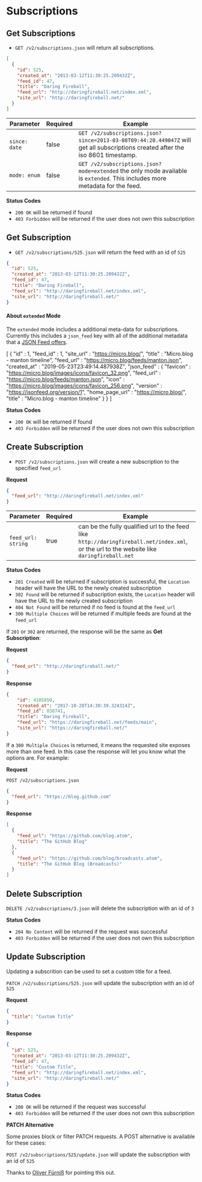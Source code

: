 Subscriptions
=============

Get Subscriptions
-----------------

 - `GET /v2/subscriptions.json` will return all subscriptions.

```json
[
  {
    "id": 525,
    "created_at": "2013-03-12T11:30:25.209432Z",
    "feed_id": 47,
    "title": "Daring Fireball",
    "feed_url": "http://daringfireball.net/index.xml",
    "site_url": "http://daringfireball.net/"
  }
]
```

| Parameter     | Required | Example                                                                                                                          |
| ------------- | -------- | -------------------------------------------------------------------------------------------------------------------------------- |
| `since: date` | false    | `GET /v2/subscriptions.json?since=2013-03-08T09:44:20.449047Z` will get all subscriptions created after the iso 8601 timestamp.  |
| `mode: enum`  | false    | `GET /v2/subscriptions.json?mode=extended`  the only mode available is `extended`. This includes more metadata for the feed.     |


**Status Codes**

- `200 OK` will be returned if found
- `403 Forbidden` will be returned if the user does not own this subscription

Get Subscription
----------------

- `GET /v2/subscriptions/525.json` will return the feed with an id of `525`

```json
{
  "id": 525,
  "created_at": "2013-03-12T11:30:25.209432Z",
  "feed_id": 47,
  "title": "Daring Fireball",
  "feed_url": "http://daringfireball.net/index.xml",
  "site_url": "http://daringfireball.net/"
}
```

#### About `extended` Mode

The `extended` mode includes a additional meta-data for subscriptions. Currently this includes a `json_feed` key with all of the additional metadata that a [JSON Feed offers](https://jsonfeed.org/version/1).

[
  {
    "id" : 1,
    "feed_id" : 1,
    "site_url" : "https://micro.blog/",
    "title" : "Micro.blog - manton timeline",
    "feed_url" : "https://micro.blog/feeds/manton.json",
    "created_at" : "2019-05-23T23:49:14.487938Z",
    "json_feed" : {
      "favicon" : "https://micro.blog/images/icons/favicon_32.png",
      "feed_url" : "https://micro.blog/feeds/manton.json",
      "icon" : "https://micro.blog/images/icons/favicon_256.png",
      "version" : "https://jsonfeed.org/version/1",
      "home_page_url" : "https://micro.blog/",
      "title" : "Micro.blog - manton timeline"
    }
  }
]

**Status Codes**

- `200 OK` will be returned if found
- `403 Forbidden` will be returned if the user does not own this subscription

Create Subscription
-------------------

- `POST /v2/subscriptions.json` will create a new subscription to the specified `feed_url`

**Request**

```json
{
  "feed_url": "http://daringfireball.net/index.xml"
}
```

| Parameter          | Required | Example                                                                                                                                    |
| ------------------ | -------- | ------------------------------------------------------------------------------------------------------------------------------------------ |
| `feed_url: string` | true     | can be the fully qualified url to the feed like `http://daringfireball.net/index.xml`, or the url to the website like `daringfireball.net` |


**Status Codes**

- `201 Created` will be returned if subscription is successful, the `Location` header will have the URL to the newly created subscription
- `302 Found` will be returned if subscription exists, the `Location` header will have the URL to the newly created subscription
- `404 Not Found` will be returned if no feed is found at the `feed_url`
- `300 Multiple Choices` will be returned if multiple feeds are found at the `feed_url` 

If `201` or `302` are returned, the response will be the same as **Get Subscription**:

**Request**

```json
{
  "feed_url": "http://daringfireball.net/"
}
```

**Response**

```json
{
    "id": 4105850,
    "created_at": "2017-10-28T14:30:39.324314Z",
    "feed_id": 838741,
    "title": "Daring Fireball",
    "feed_url": "https://daringfireball.net/feeds/main",
    "site_url": "https://daringfireball.net/"
}
```

If a `300 Multiple Choices` is returned, it means the requested site exposes more than one feed. In this case the response will let you know what the options are. For example:

**Request**

`POST /v2/subscriptions.json`

```json
{
  "feed_url": "https://blog.github.com"
}
```

**Response**

```json
[
  {
    "feed_url": "https://github.com/blog.atom",
    "title": "The GitHub Blog"
  },
  {
    "feed_url": "https://github.com/blog/broadcasts.atom",
    "title": "The GitHub Blog (Broadcasts)"
  }
]
```

Delete Subscription
-------------------

`DELETE /v2/subscriptions/3.json` will delete the subscription with an id of `3`

**Status Codes**

- `204 No Content` will be returned if the request was successful
- `403 Forbidden` will be returned if the user does not own this subscription

Update Subscription
-------------------

Updating a subscrition can be used to set a custom title for a feed.

`PATCH /v2/subscriptions/525.json` will update the subscription with an id of `525`


**Request**

```json
{
  "title": "Custom Title"
}
```

**Response**

```json
{
  "id": 525,
  "created_at": "2013-03-12T11:30:25.209432Z",
  "feed_id": 47,
  "title": "Custom Title",
  "feed_url": "http://daringfireball.net/index.xml",
  "site_url": "http://daringfireball.net/"
}
```

**Status Codes**

- `200 OK` will be returned if the request was successful
- `403 Forbidden` will be returned if the user does not own this subscription

**PATCH Alternative**

Some proxies block or filter PATCH requests. A POST alternative is available for these cases:

`POST /v2/subscriptions/525/update.json` will update the subscription with an id of `525`

Thanks to [Oliver Fürniß](http://curioustimes.de/) for pointing this out.
